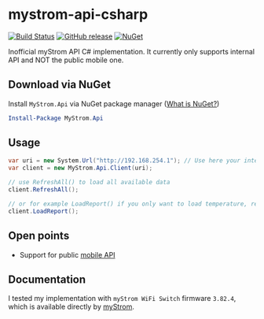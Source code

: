 # mystrom-api-csharp

[![Build Status](https://dev.azure.com/hinnipipe/Github%20Pipeline/_apis/build/status/Hinni.mystrom-api-csharp?branchName=master)](https://dev.azure.com/hinnipipe/Github%20Pipeline/_build/latest?definitionId=1?branchName=master)
[![GitHub release](https://img.shields.io/github/release/Hinni/mystrom-api-csharp.svg)](https://github.com/Hinni/mystrom-api-csharp/releases)
[![NuGet](https://img.shields.io/nuget/v/MyStrom.Api.svg)](https://www.nuget.org/packages/MyStrom.Api/)

Inofficial myStrom API C# implementation. It currently only supports internal API and NOT the public mobile one.

## Download via NuGet

Install `MyStrom.Api` via NuGet package manager ([What is NuGet?](https://docs.microsoft.com/en-us/nuget/what-is-nuget))

```powershell
Install-Package MyStrom.Api
```

## Usage

```cs
var uri = new System.Url("http://192.168.254.1"); // Use here your internal device IP address
var client = new MyStrom.Api.Client(uri);

// use RefreshAll() to load all available data
client.RefreshAll();

// or for example LoadReport() if you only want to load temperature, relay state and power consumption
client.LoadReport();
```

## Open points

- Support for public [mobile API](https://mystrom.ch/mobile/)

## Documentation

I tested my implementation with `myStrom WiFi Switch` firmware `3.82.4`, which is available directly by [myStrom](https://mystrom.ch/en/firmware).